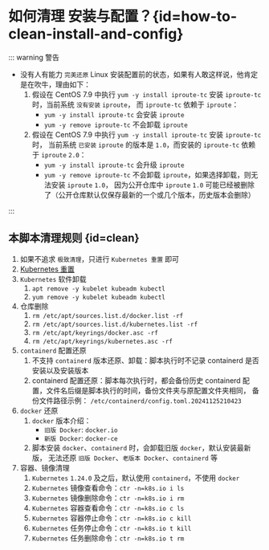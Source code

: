 # 如何清理 安装与配置？{id=how-to-clean-install-and-config}

::: warning 警告

- 没有人有能力 `完美还原` Linux 安装配置前的状态，如果有人敢这样说，他肯定是在吹牛，理由如下：
    1. 假设在 CentOS 7.9 中执行 `yum -y install iproute-tc` 安装 `iproute-tc` 时，当前系统 `没有安装` `iproute`，
       而 `iproute-tc` 依赖于 `iproute`：
        - `yum -y install iproute-tc` 会安装 `iproute`
        - `yum -y remove iproute-tc` 不会卸载 `iproute`
    2. 假设在 CentOS 7.9 中执行 `yum -y install iproute-tc` 安装 `iproute-tc` 时，
       当前系统 `已安装` `iproute` 的版本是 `1.0`，而安装的 `iproute-tc` 依赖于 `iproute` `2.0`：
        - `yum -y install iproute-tc` 会升级 `iproute`
        - `yum -y remove iproute-tc` 不会卸载 `iproute`，如果选择卸载，则无法安装 `iproute` `1.0`，
          因为公开仓库中 `iproute` `1.0` 可能已经被删除了（公开仓库默认仅保存最新的一个或几个版本，历史版本会删除）

:::

## 本脚本清理规则 {id=clean}

1. 如果不追求 `极致清理`，只进行 `Kubernetes 重置` 即可
2. [Kubernetes 重置](kubeadm-reset.md)
3. `Kubernetes` 软件卸载
    1. `apt remove -y kubelet kubeadm kubectl`
    2. `yum remove -y kubelet kubeadm kubectl`
4. 仓库删除
    1. `rm /etc/apt/sources.list.d/docker.list -rf`
    2. `rm /etc/apt/sources.list.d/kubernetes.list -rf`
    3. `rm /etc/apt/keyrings/docker.asc -rf`
    4. `rm /etc/apt/keyrings/kubernetes.asc -rf`
5. `containerd` 配置还原
    1. 不支持 `containerd` 版本还原、卸载：脚本执行时不记录 containerd 是否安装以及安装版本
    2. containerd 配置还原：脚本每次执行时，都会备份历史 containerd 配置，文件名后缀是脚本执行的时间，备份文件夹与原配置文件夹相同，
       备份文件路径示例： `/etc/containerd/config.toml.20241125210423`
6. `docker` 还原
    1. `docker` 版本介绍：
        - `旧版 Docker`: `docker.io`
        - `新版 Docker`: `docker-ce`
    2. 脚本安装 `docker`、`containerd` 时，会卸载旧版 `docker`，默认安装最新版，
       无法还原 `旧版 Docker`、`老版本 Docker`、`containerd` 等
7. 容器、镜像清理
    1. `Kubernetes` `1.24.0` 及之后，默认使用 `containerd`，不使用 `docker`
    2. `Kubernetes` 镜像查看命令：`ctr -n=k8s.io i ls`
    3. `Kubernetes` 镜像删除命令：`ctr -n=k8s.io i rm`
    4. `Kubernetes` 容器查看命令：`ctr -n=k8s.io c ls`
    5. `Kubernetes` 容器停止命令：`ctr -n=k8s.io c kill`
    6. `Kubernetes` 任务停止命令：`ctr -n=k8s.io t kill`
    7. `Kubernetes` 任务删除命令：`ctr -n=k8s.io t rm`
